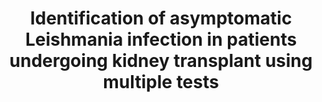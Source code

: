 ---
title: "Identification of asymptomatic Leishmania infection in patients undergoing kidney transplant using multiple tests"
journal: "International Journal of Infectious Diseases"
year: '2024'
volume: 138
DOI: 10.1016/j.ijid.2023.11.012
pmid: 
authors: 'Alessandro Deni, Alessandra Mistral De Pascali, Margherita Ortalli, Emma Balducelli, Michele Provenzano, Francesca Ferrara, Marco Busutti, Gaetano La Manna, Lorenzo Zammarchi, Alessandro Bartoloni, others'
---